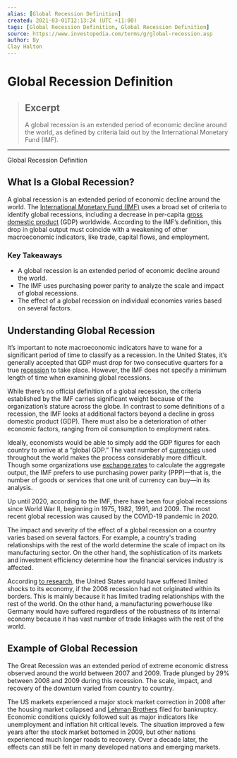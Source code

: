 ```yaml
---
alias: [Global Recession Definition]
created: 2021-03-01T12:13:24 (UTC +11:00)
tags: [Global Recession Definition, Global Recession Definition]
source: https://www.investopedia.com/terms/g/global-recession.asp
author: By
Clay Halton
---
```


# Global Recession Definition

> ## Excerpt
> A global recession is an extended period of economic decline around the world, as defined by criteria laid out by the International Monetary Fund (IMF).

---

Global Recession Definition
## What Is a Global Recession?

A global recession is an extended period of economic decline around the world. The [International Monetary Fund (IMF)](https://www.investopedia.com/terms/i/imf.asp) uses a broad set of criteria to identify global recessions, including a decrease in per-capita [gross domestic product](https://www.investopedia.com/terms/g/gdp.asp) (GDP) worldwide. According to the IMF’s definition, this drop in global output must coincide with a weakening of other macroeconomic indicators, like trade, capital flows, and employment.

### Key Takeaways

-   A global recession is an extended period of economic decline around the world.
-   The IMF uses purchasing power parity to analyze the scale and impact of global recessions.
-   The effect of a global recession on individual economies varies based on several factors.

## Understanding Global Recession

It’s important to note macroeconomic indicators have to wane for a significant period of time to classify as a recession. In the United States, it’s generally accepted that GDP must drop for two consecutive quarters for a true [recession](https://www.investopedia.com/terms/r/recession.asp) to take place. However, the IMF does not specify a minimum length of time when examining global recessions.

While there’s no official definition of a global recession, the criteria established by the IMF carries significant weight because of the organization’s stature across the globe. In contrast to some definitions of a recession, the IMF looks at additional factors beyond a decline in gross domestic product (GDP). There must also be a deterioration of other economic factors, ranging from oil consumption to employment rates.

Ideally, economists would be able to simply add the GDP figures for each country to arrive at a “global GDP.” The vast number of [currencies](https://www.investopedia.com/terms/c/currency.asp) used throughout the world makes the process considerably more difficult. Though some organizations use [exchange rates](https://www.investopedia.com/terms/e/exchangerate.asp) to calculate the aggregate output, the IMF prefers to use purchasing power parity (PPP)—that is, the number of goods or services that one unit of currency can buy—in its analysis.

Up until 2020, according to the IMF, there have been four global recessions since World War II, beginning in 1975, 1982, 1991, and 2009. The most recent global recession was caused by the COVID-19 pandemic in 2020.

The impact and severity of the effect of a global recession on a country varies based on several factors. For example, a country's trading relationships with the rest of the world determine the scale of impact on its manufacturing sector. On the other hand, the sophistication of its markets and investment efficiency determine how the financial services industry is affected.

According [to research](https://faculty.chicagobooth.edu/brent.neiman/research/EKNR.pdf), the United States would have suffered limited shocks to its economy, if the 2008 recession had not originated within its borders. This is mainly because it has limited trading relationships with the rest of the world. On the other hand, a manufacturing powerhouse like Germany would have suffered regardless of the robustness of its internal economy because it has vast number of trade linkages with the rest of the world.

## Example of Global Recession

The Great Recession was an extended period of extreme economic distress observed around the world between 2007 and 2009. Trade plunged by 29% between 2008 and 2009 during this recession. The scale, impact, and recovery of the downturn varied from country to country.

The US markets experienced a major stock market correction in 2008 after the housing market collapsed and [Lehman Brothers](https://www.investopedia.com/terms/l/lehman-brothers.asp) filed for bankruptcy. Economic conditions quickly followed suit as major indicators like unemployment and inflation hit critical levels. The situation improved a few years after the stock market bottomed in 2009, but other nations experienced much longer roads to recovery. Over a decade later, the effects can still be felt in many developed nations and emerging markets.
